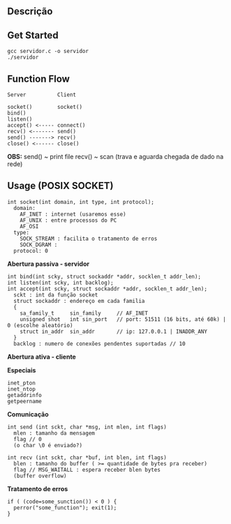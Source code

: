 ## Descrição

## Get Started
    gcc servidor.c -o servidor
    ./servidor

## Function Flow
    
    Server          Client

    socket()        socket()
    bind()
    listen()
    accept() <----- connect()
    recv() <------- send()
    send() -------> recv()
    close() <------ close()

**OBS:**
send() ~ print file
recv() ~ scan (trava e aguarda chegada de dado na rede)

## Usage (POSIX SOCKET)
```
int socket(int domain, int type, int protocol);
  domain:
    AF_INET : internet (usaremos esse)
    AF_UNIX : entre processos do PC
    AF_OSI
  type:
    SOCK_STREAM : facilita o tratamento de erros
    SOCK_DGRAM : 
  protocol: 0
```

**Abertura passiva - servidor**
```
int bind(int scky, struct sockaddr *addr, socklen_t addr_len);
int listen(int scky, int backlog);
int accept(int scky, struct sockaddr *addr, socklen_t addr_len);
  sckt : int da função socket
  struct sockaddr : endereço em cada familia
  {
    sa_family_t     sin_family     // AF_INET
    unsigned shot   int sin_port   // port: 51511 (16 bits, até 60k) | 0 (escolhe aleatório)
    struct in_addr  sin_addr       // ip: 127.0.0.1 | INADDR_ANY
  }
  backlog : numero de conexões pendentes suportadas // 10
```

**Abertura ativa - cliente**

**Especiais**

    inet_pton
    inet_ntop
    getaddrinfo
    getpeername

**Comunicação**
```
int send (int sckt, char *msg, int mlen, int flags)
  mlen : tamanho da mensagem
  flag // 0
  (o char \0 é enviado?)

int recv (int sckt, char *buf, int blen, int flags)
  blen : tamanho do buffer ( >= quantidade de bytes pra receber)
  flag // MSG_WAITALL : espera receber blen bytes
  (buffer overflow)
```

**Tratamento de erros**

    if ( (code=some_sunction()) < 0 ) {
      perror("some_function"); exit(1);
    }